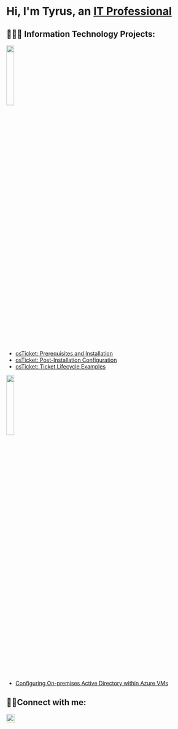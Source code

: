 <h1>Hi, I'm Tyrus, an <a href="https://www.linkedin.com/in/tyrus-henry-bb409021a/">IT Professional</a></h1>

<h2>👨🏽‍💻 Information Technology Projects:</h2>
<!--
- <b>osTicket (Help Desk Ticketing System)</b>
-->
<img width=20% src="https://github.com/user-attachments/assets/5302bef8-2db4-47b0-be28-38a4772b3378">

  - [osTicket: Prerequisites and Installation](https://github.com/tyrushenry0x/osticket-prereqs)
  - [osTicket: Post-Installation Configuration](https://github.com/tyrushenry0x/post-install-config)
  - [osTicket: Ticket Lifecycle Examples](https://github.com/TyrusHenry0x/ticket-lifecycle)
<!--
- <b>Microsoft Azure</b>
-->
<img width=20% src="https://github.com/user-attachments/assets/15245145-6b77-4422-a3c3-b6c24df8efb2">

  - [Configuring On-premises Active Directory within Azure VMs](https://github.com/tyrushenry0x/configure-ad)
<!--
  - [Network Security Groups (NSGs) and Inspecting Network Protocols](https://github.com/tyrushenry0x/azure-network-protocols)
-->
<h2>🤳🏽Connect with me:</h2>

[<img align="left" alt="Josh | LinkedIn" width="22px" src="https://cdn.jsdelivr.net/npm/simple-icons@v3/icons/linkedin.svg" />][linkedin]

[linkedin]: https://www.linkedin.com/in/tyrus-henry-bb409021a/
